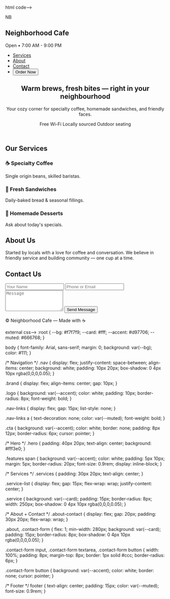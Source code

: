 html code-->
<!DOCTYPE html>
<html lang="en">
<head>
  <meta charset="UTF-8">
  <meta name="viewport" content="width=device-width, initial-scale=1.0">
  <title>Neighborhood Cafe</title>
  <link rel="stylesheet" href="mstyle.css">
</head>
<body>

  <!-- Navigation -->
  <nav class="nav">
    <div class="brand">
      <div class="logo">NB</div>
      <div>
        <h1>Neighborhood Cafe</h1>
        <p>Open • 7:00 AM - 9:00 PM</p>
      </div>
    </div>
    <ul class="nav-links">
      <li><a href="#services">Services</a></li>
      <li><a href="#about">About</a></li>
      <li><a href="#contact">Contact</a></li>
      <li><button class="cta">Order Now</button></li>
    </ul>
  </nav>

  <!-- Hero -->
  <header class="hero">
    <div class="hero-text">
      <h2>Warm brews, fresh bites — right in your neighbourhood</h2>
      <p>Your cozy corner for specialty coffee, homemade sandwiches, and friendly faces.</p>
      <div class="features">
        <span>Free Wi-Fi</span>
        <span>Locally sourced</span>
        <span>Outdoor seating</span>
      </div>
    </div>
  </header>

  <!-- Services -->
  <section id="services" class="services">
    <h2>Our Services</h2>
    <div class="service-list">
      <div class="service">
        <h3>☕ Specialty Coffee</h3>
        <p>Single origin beans, skilled baristas.</p>
      </div>
      <div class="service">
        <h3>🥪 Fresh Sandwiches</h3>
        <p>Daily-baked bread & seasonal fillings.</p>
      </div>
      <div class="service">
        <h3>🎂 Homemade Desserts</h3>
        <p>Ask about today's specials.</p>
      </div>
    </div>
  </section>

  <!-- About + Contact -->
  <section id="about" class="about-contact">
    <div class="about">
      <h2>About Us</h2>
      <p>Started by locals with a love for coffee and conversation. We believe in friendly service and building community — one cup at a time.</p>
    </div>
    <div id="contact" class="contact-form">
      <h2>Contact Us</h2>
      <form>
        <input type="text" placeholder="Your Name" required>
        <input type="text" placeholder="Phone or Email" required>
        <textarea placeholder="Message" rows="4"></textarea>
        <button type="submit">Send Message</button>
      </form>
    </div>
  </section>

  <!-- Footer -->
  <footer>
    <p>© <span id="year"></span> Neighborhood Cafe — Made with ☕</p>
  </footer>

  <script>
    document.getElementById('year').textContent = new Date().getFullYear();
  </script>

</body>
</html>
external css-->
:root {
  --bg: #f7f7f9;
  --card: #fff;
  --accent: #d97706;
  --muted: #666768;
}

body {
  font-family: Arial, sans-serif;
  margin: 0;
  background: var(--bg);
  color: #111;
}

/* Navigation */
.nav {
  display: flex;
  justify-content: space-between;
  align-items: center;
  background: white;
  padding: 10px 20px;
  box-shadow: 0 4px 10px rgba(0,0,0,0.05);
}

.brand {
  display: flex;
  align-items: center;
  gap: 10px;
}

.logo {
  background: var(--accent);
  color: white;
  padding: 10px;
  border-radius: 8px;
  font-weight: bold;
}

.nav-links {
  display: flex;
  gap: 15px;
  list-style: none;
}

.nav-links a {
  text-decoration: none;
  color: var(--muted);
  font-weight: bold;
}

.cta {
  background: var(--accent);
  color: white;
  border: none;
  padding: 8px 12px;
  border-radius: 6px;
  cursor: pointer;
}

/* Hero */
.hero {
  padding: 40px 20px;
  text-align: center;
  background: #fff3e0;
}

.features span {
  background: var(--accent);
  color: white;
  padding: 5px 10px;
  margin: 5px;
  border-radius: 20px;
  font-size: 0.9rem;
  display: inline-block;
}

/* Services */
.services {
  padding: 30px 20px;
  text-align: center;
}

.service-list {
  display: flex;
  gap: 15px;
  flex-wrap: wrap;
  justify-content: center;
}

.service {
  background: var(--card);
  padding: 15px;
  border-radius: 8px;
  width: 250px;
  box-shadow: 0 4px 10px rgba(0,0,0,0.05);
}

/* About + Contact */
.about-contact {
  display: flex;
  gap: 20px;
  padding: 30px 20px;
  flex-wrap: wrap;
}

.about, .contact-form {
  flex: 1;
  min-width: 280px;
  background: var(--card);
  padding: 15px;
  border-radius: 8px;
  box-shadow: 0 4px 10px rgba(0,0,0,0.05);
}

.contact-form input, .contact-form textarea, .contact-form button {
  width: 100%;
  padding: 8px;
  margin-top: 8px;
  border: 1px solid #ccc;
  border-radius: 6px;
}

.contact-form button {
  background: var(--accent);
  color: white;
  border: none;
  cursor: pointer;
}

/* Footer */
footer {
  text-align: center;
  padding: 15px;
  color: var(--muted);
  font-size: 0.9rem;
}
